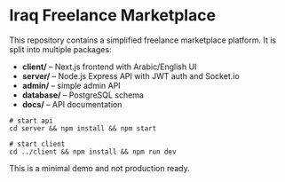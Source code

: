 # Iraq Freelance Marketplace

This repository contains a simplified freelance marketplace platform. It is split into multiple packages:

- **client/** – Next.js frontend with Arabic/English UI
- **server/** – Node.js Express API with JWT auth and Socket.io
- **admin/** – simple admin API
- **database/** – PostgreSQL schema
- **docs/** – API documentation

```
# start api
cd server && npm install && npm start

# start client
cd ../client && npm install && npm run dev
```

This is a minimal demo and not production ready.

